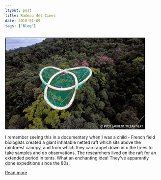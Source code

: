 ```yaml
---
layout: post
title: Radeau des Cimes
date: 2010-01-09
tags: ["Blog"]
---
```


![](707523_021-456x300.jpg "707523_021")

I remember seeing this in a documentary when I was a child - French field biologists created a giant inflatable netted raft which sits above the rainforest canopy, and from which they can rappel down into the trees to take samples and do observations. The researchers lived on the raft for an extended period in tents. What an enchanting idea! They've apparently done expeditions since the 80s.

[Read more](http://www.radeau-des-cimes.org/)